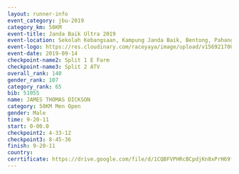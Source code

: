 ```yaml
---
layout: runner-info 
event_category: jbu-2019 
category_km: 50KM 
event-title: Janda Baik Ultra 2019
event-location: Sekolah Kebangsaan, Kampung Janda Baik, Bentong, Pahang, Malaysia 
event-logo: https://res.cloudinary.com/raceyaya/image/upload/v1569217009/logo/janda-baik_vch1pc.jpg 
event-date: 2019-09-14 
checkpoint-name2: Split 1 E Farm 
checkpoint-name3: Split 2 ATV 
overall_rank: 140
gender_rank: 107
category_rank: 65
bib: 51055
name: JAMES THOMAS DICKSON
category: 50KM Men Open
gender: Male
time: 9-20-11
start: 0-00.0
checkpoint2: 4-33-12
checkpoint3: 8-45-36
finish: 9-20-11
country: 
cerrtificate: https://drive.google.com/file/d/1CQBFVPHRcBCpdjKn8xPrH69fBSZ8fRK-/view?usp=sharing
---
```

